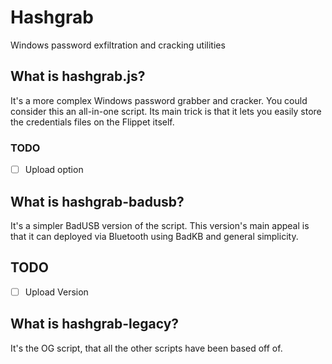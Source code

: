 # Hashgrab

Windows password exfiltration and cracking utilities

## What is hashgrab.js?

It's a more complex Windows password grabber and cracker. You could consider this an all-in-one script. Its main trick is that it lets you easily store the credentials files on the Flippet itself.

### TODO

- [ ] Upload option

## What is hashgrab-badusb?

It's a simpler BadUSB version of the script. This version's main appeal is that it can deployed via Bluetooth using BadKB and general simplicity.

## TODO

- [ ] Upload Version

## What is hashgrab-legacy?

It's the OG script, that all the other scripts have been based off of.
